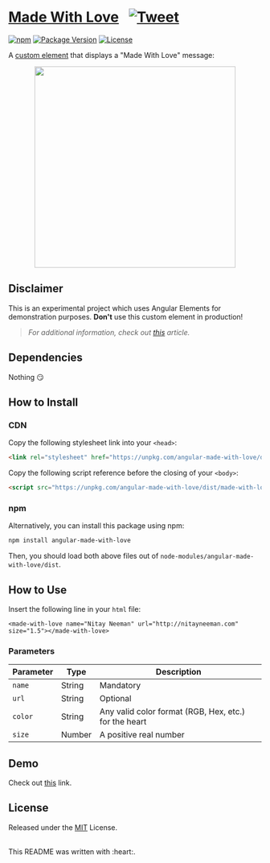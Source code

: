 # [Made With Love](https://stackblitz.com/edit/made-with-love) &nbsp; [![Tweet](https://img.shields.io/twitter/url/http/shields.io.svg?style=social)](https://twitter.com/intent/tweet?text=Made%20With%20Love%20-%20an%20experimental%20custom%20element%20which%20demonstrates%20usage%20of%20Angular%20Elements&url=https://github.com/nitayneeman/made-with-love&hashtags=Angular,AngularElements,WebComponents)

[![npm](https://img.shields.io/npm/v/angular-made-with-love.svg?colorB=brightgreen)](https://www.npmjs.com/package/angular-made-with-love)
[![Package Version](https://img.shields.io/github/package-json/v/nitayneeman/made-with-love.svg)](https://github.com/nitayneeman/made-with-love)
[![License](https://img.shields.io/badge/license-MIT-blue.svg)](https://github.com/nitayneeman/made-with-love/blob/master/LICENSE)

A <a href="https://developers.google.com/web/fundamentals/web-components/customelements" target="_blank">custom element</a>
 that displays a "Made With Love" message:

<p align="center">
  <img src="https://raw.githubusercontent.com/nitayneeman/made-with-love/master/preview.png" width="400" style="text-align: center" />
</p>

## Disclaimer
This is an experimental project which uses Angular Elements for demonstration purposes. 
**Don't** use this custom element in production!

> _For additional information, check out <a href="http://nitayneeman.com/posts/building-a-custom-element-using-angular-elements/" target="_blank">this</a>  article._

## Dependencies
Nothing :smirk:

## How to Install
### CDN
Copy the following stylesheet link into your `<head>`:
```html
<link rel="stylesheet" href="https://unpkg.com/angular-made-with-love/dist/made-with-love.css">
```

Copy the following script reference before the closing of your `<body>`:
```html
<script src="https://unpkg.com/angular-made-with-love/dist/made-with-love.js"></script>
```

### npm
Alternatively, you can install this package using npm:
```bash
npm install angular-made-with-love
````
Then, you should load both above files out of `node-modules/angular-made-with-love/dist`.

## How to Use
Insert the following line in your `html` file:
```
<made-with-love name="Nitay Neeman" url="http://nitayneeman.com" size="1.5"></made-with-love>
```

### Parameters
| Parameter | Type | Description |
| --- | --- | --- |
| `name` | String | Mandatory |
| `url` | String | Optional |
| `color` | String | Any valid color format (RGB, Hex, etc.) for the heart |
| `size` | Number | A positive real number |

## Demo
Check out <a href="https://stackblitz.com/edit/made-with-love" target="_blank">this</a> link.

## License
Released under the [MIT](https://github.com/nitayneeman/made-with-love/blob/master/LICENSE) License.

<br>
This README was written with :heart:.
